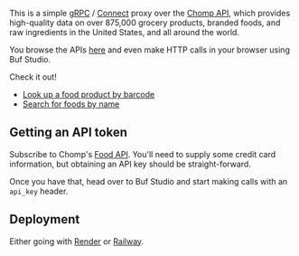 This is a simple [gRPC](https://grpc.io/) / [Connect](https://connect.build/)
proxy over the [Chomp API](https://chompthis.com/api/), which provides
high-quality data on over 875,000 grocery products, branded foods, and raw 
ingredients in the United States, and all around the world.

You browse the APIs [here](https://buf.build/kevinmichaelchen/chompapis/docs/main:chomp.v1beta1#chomp.v1beta1.ChompService)
and even make HTTP calls in your browser using Buf Studio.

Check it out!

* [Look up a food product by barcode](https://studio.buf.build/kevinmichaelchen/chompapis/main/chomp.v1beta1.ChompService/GetFood)
* [Search for foods by name](https://studio.buf.build/kevinmichaelchen/chompapis/main/chomp.v1beta1.ChompService/ListFoods)

## Getting an API token

Subscribe to Chomp's [Food API](https://chompthis.com/api/#pricing). You'll need
to supply some credit card information, but obtaining an API key should be
straight-forward.

Once you have that, head over to Buf Studio and start making calls with an
`api_key` header.

## Deployment

Either going with [Render](https://render.com/) or
[Railway](https://railway.app/).